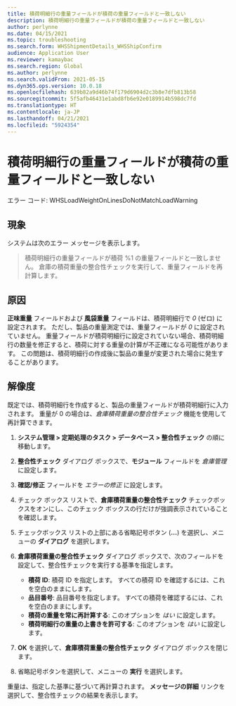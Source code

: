 ```yaml
---
title: 積荷明細行の重量フィールドが積荷の重量フィールドと一致しない
description: 積荷明細行の重量フィールドが積荷の重量フィールドと一致しない
author: perlynne
ms.date: 04/15/2021
ms.topic: troubleshooting
ms.search.form: WHSShipmentDetails_WHSShipConfirm
audience: Application User
ms.reviewer: kamaybac
ms.search.region: Global
ms.author: perlynne
ms.search.validFrom: 2021-05-15
ms.dyn365.ops.version: 10.0.18
ms.openlocfilehash: 639b82a9d46b74f179d6904d2c3b8e7dfb813b58
ms.sourcegitcommit: 5f5afb46431e1abd8fb6e92e0189914b598dc7fd
ms.translationtype: HT
ms.contentlocale: ja-JP
ms.lasthandoff: 04/21/2021
ms.locfileid: "5924354"
---
```

# <a name="the-weight-fields-on-load-lines-dont-match-the-weight-fields-on-the-load"></a>積荷明細行の重量フィールドが積荷の重量フィールドと一致しない

エラー コード: WHSLoadWeightOnLinesDoNotMatchLoadWarning

## <a name="symptoms"></a>現象

システムは次のエラー メッセージを表示します。

> 積荷明細行の重量フィールドが積荷 %1 の重量フィールドと一致しません。 倉庫の積荷重量の整合性チェックを実行して、重量フィールドを再計算します。

## <a name="cause"></a>原因

**正味重量** フィールドおよび **風袋重量** フィールドは、積荷明細行で *0* (ゼロ) に設定されます。 ただし、製品の重量測定では、重量フィールドが *0* に設定されていません。 重量フィールドが積荷明細行に設定されていない場合、積荷明細行の数量を修正すると、積荷に対する重量の計算が不正確になる可能性があります。 この問題は、積荷明細行の作成後に製品の重量が変更された場合に発生することがあります。

## <a name="resolution"></a>解像度

既定では、積荷明細行を作成すると、製品の重量フィールドが積荷明細行に入力されます。 重量が 0 の場合は、*倉庫積荷重量の整合性チェック* 機能を使用して再計算できます。

1. **システム管理 \> 定期処理のタスク \> データベース \> 整合性チェック** の順に移動します。
1. **整合性チェック** ダイアログ ボックスで、**モジュール** フィールドを *倉庫管理* に設定します。
1. **確認/修正** フィールドを *エラーの修正* に設定します。
1. チェック ボックス リストで、**倉庫積荷重量の整合性チェック** チェックボックスをオンにし、このチェック ボックスの行だけが強調表示されていることを確認します。
1. チェックボックス リストの上部にある省略記号ボタン (**...**) を選択し、メニューの **ダイアログ** を選択します。
1. **倉庫積荷重量の整合性チェック** ダイアログ ボックスで、次のフィールドを設定して、整合性チェックを実行する基準を指定します。

    - **積荷 ID**: 積荷 ID を指定します。 すべての積荷 ID を確認するには、これを空白のままにします。
    - **品目番号**: 品目番号を指定します。 すべての積荷を確認するには、これを空白のままにします。
    - **積荷の重量を常に再計算する**: このオプションを *はい* に設定します。
    - **積荷明細行の重量の上書きを許可する**: このオプションを *はい* に設定します。

1. **OK** を選択して、**倉庫積荷重量の整合性チェック** ダイアログ ボックスを閉じます。
1. 省略記号ボタンを選択して、メニューの **実行** を選択します。

重量は、指定した基準に基づいて再計算されます。 **メッセージの詳細** リンクを選択して、整合性チェックの結果を表示します。
